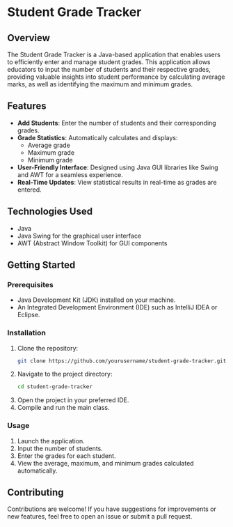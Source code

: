 # Student Grade Tracker

## Overview
The Student Grade Tracker is a Java-based application that enables users to efficiently enter and manage student grades. This application allows educators to input the number of students and their respective grades, providing valuable insights into student performance by calculating average marks, as well as identifying the maximum and minimum grades.

## Features
- **Add Students**: Enter the number of students and their corresponding grades.
- **Grade Statistics**: Automatically calculates and displays:
  - Average grade
  - Maximum grade
  - Minimum grade
- **User-Friendly Interface**: Designed using Java GUI libraries like Swing and AWT for a seamless experience.
- **Real-Time Updates**: View statistical results in real-time as grades are entered.

## Technologies Used
- Java
- Java Swing for the graphical user interface
- AWT (Abstract Window Toolkit) for GUI components

## Getting Started

### Prerequisites
- Java Development Kit (JDK) installed on your machine.
- An Integrated Development Environment (IDE) such as IntelliJ IDEA or Eclipse.

### Installation
1. Clone the repository:
   ```bash
   git clone https://github.com/yourusername/student-grade-tracker.git
   ```
2. Navigate to the project directory:
   ```bash
   cd student-grade-tracker
   ```
3. Open the project in your preferred IDE.
4. Compile and run the main class.

### Usage
1. Launch the application.
2. Input the number of students.
3. Enter the grades for each student.
4. View the average, maximum, and minimum grades calculated automatically.

## Contributing
Contributions are welcome! If you have suggestions for improvements or new features, feel free to open an issue or submit a pull request.
